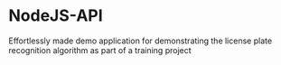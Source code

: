 # NodeJS-API
Effortlessly made demo application for demonstrating the license plate recognition algorithm as part of a training project
